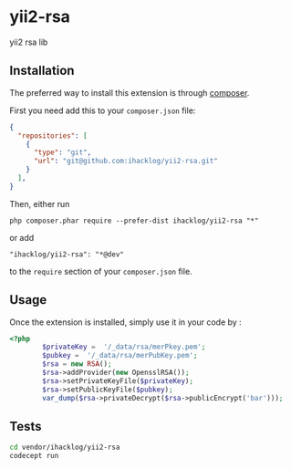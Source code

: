 yii2-rsa
========
yii2 rsa lib

Installation
------------

The preferred way to install this extension is through [composer](http://getcomposer.org/download/).

First you need add this to your `composer.json` file:
```json
{
  "repositories": [
    {
      "type": "git",
      "url": "git@github.com:ihacklog/yii2-rsa.git"
    }
  ],
}
```

Then, either run

```
php composer.phar require --prefer-dist ihacklog/yii2-rsa "*"
```

or add
```
"ihacklog/yii2-rsa": "*@dev"
```

to the `require` section of your `composer.json` file.


Usage
-----

Once the extension is installed, simply use it in your code by  :

```php
<?php
        $privateKey =  '/_data/rsa/merPkey.pem';
        $pubkey =  '/_data/rsa/merPubKey.pem';
        $rsa = new RSA();
        $rsa->addProvider(new OpensslRSA());
        $rsa->setPrivateKeyFile($privateKey);
        $rsa->setPublicKeyFile($pubkey);
        var_dump($rsa->privateDecrypt($rsa->publicEncrypt('bar')));
```

Tests
-----
```bash
cd vendor/ihacklog/yii2-rsa
codecept run
```